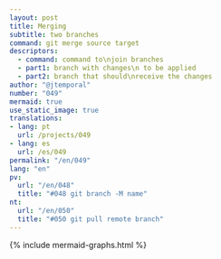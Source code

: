 ```yaml
---
layout: post
title: Merging
subtitle: two branches
command: git merge source target
descriptors:
  - command: command to\njoin branches
  - part1: branch with changes\n to be applied
  - part2: branch that should\nreceive the changes
author: "@jtemporal"
number: "049"
mermaid: true
use_static_image: true
translations:
- lang: pt
  url: /projects/049
- lang: es
  url: /es/049
permalink: "/en/049"
lang: "en"
pv:
  url: "/en/048"
  title: "#048 git branch -M name"
nt:
  url: "/en/050"
  title: "#050 git pull remote branch"
---
```

{% include mermaid-graphs.html %}